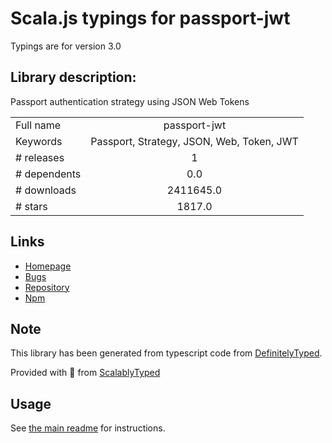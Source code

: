 
# Scala.js typings for passport-jwt

Typings are for version 3.0

## Library description:
Passport authentication strategy using JSON Web Tokens

|                    |                 |
| ------------------ | :-------------: |
| Full name          | passport-jwt |
| Keywords           | Passport, Strategy, JSON, Web, Token, JWT |
| # releases         | 1 |
| # dependents       | 0.0 |
| # downloads        | 2411645.0 |
| # stars            | 1817.0 |

## Links
- [Homepage](https://github.com/themikenicholson/passport-jwt)
- [Bugs](https://github.com/themikenicholson/passport-jwt/issues)
- [Repository](https://github.com/themikenicholson/passport-jwt)
- [Npm](https://www.npmjs.com/package/passport-jwt)
    


## Note
This library has been generated from typescript code from [DefinitelyTyped](https://definitelytyped.org).

Provided with :purple_heart: from [ScalablyTyped](https://github.com/oyvindberg/ScalablyTyped)

## Usage
See [the main readme](../../readme.md) for instructions.


